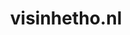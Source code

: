---
layout: post
title:  "visinhetho.nl"
internal_url:  "/data/visinhetho.nl.html"
categories: dutchgov
---